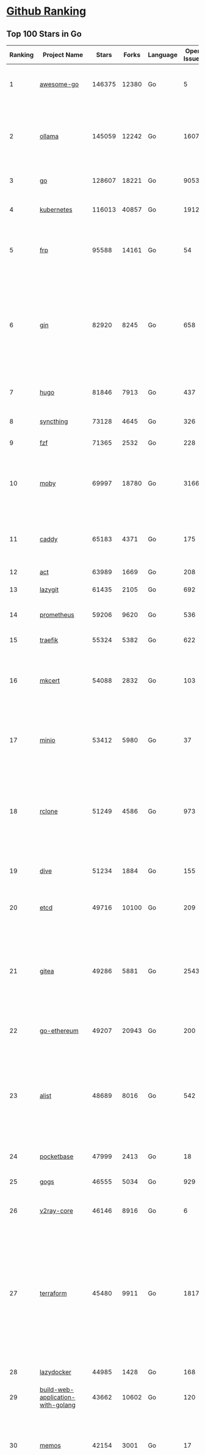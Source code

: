 [Github Ranking](../README.md)
==========

## Top 100 Stars in Go

| Ranking | Project Name | Stars | Forks | Language | Open Issues | Description | Last Commit |
| ------- | ------------ | ----- | ----- | -------- | ----------- | ----------- | ----------- |
| 1 | [awesome-go](https://github.com/avelino/awesome-go) | 146375 | 12380 | Go | 5 | A curated list of awesome Go frameworks, libraries and software | 2025-06-29T09:42:03Z |
| 2 | [ollama](https://github.com/ollama/ollama) | 145059 | 12242 | Go | 1607 | Get up and running with Llama 3.3, DeepSeek-R1, Phi-4, Gemma 3, Mistral Small 3.1 and other large language models. | 2025-06-29T00:06:01Z |
| 3 | [go](https://github.com/golang/go) | 128607 | 18221 | Go | 9053 | The Go programming language | 2025-06-29T14:01:59Z |
| 4 | [kubernetes](https://github.com/kubernetes/kubernetes) | 116013 | 40857 | Go | 1912 | Production-Grade Container Scheduling and Management | 2025-06-29T12:52:30Z |
| 5 | [frp](https://github.com/fatedier/frp) | 95588 | 14161 | Go | 54 | A fast reverse proxy to help you expose a local server behind a NAT or firewall to the internet. | 2025-06-25T04:09:02Z |
| 6 | [gin](https://github.com/gin-gonic/gin) | 82920 | 8245 | Go | 658 | Gin is a HTTP web framework written in Go (Golang). It features a Martini-like API with much better performance -- up to 40 times faster. If you need smashing performance, get yourself some Gin. | 2025-06-21T04:39:57Z |
| 7 | [hugo](https://github.com/gohugoio/hugo) | 81846 | 7913 | Go | 437 | The world’s fastest framework for building websites. | 2025-06-29T14:41:56Z |
| 8 | [syncthing](https://github.com/syncthing/syncthing) | 73128 | 4645 | Go | 326 | Open Source Continuous File Synchronization | 2025-06-29T08:18:51Z |
| 9 | [fzf](https://github.com/junegunn/fzf) | 71365 | 2532 | Go | 228 | :cherry_blossom: A command-line fuzzy finder | 2025-06-29T00:02:29Z |
| 10 | [moby](https://github.com/moby/moby) | 69997 | 18780 | Go | 3166 | The Moby Project - a collaborative project for the container ecosystem to assemble container-based systems | 2025-06-27T17:48:24Z |
| 11 | [caddy](https://github.com/caddyserver/caddy) | 65183 | 4371 | Go | 175 | Fast and extensible multi-platform HTTP/1-2-3 web server with automatic HTTPS | 2025-06-29T03:07:59Z |
| 12 | [act](https://github.com/nektos/act) | 63989 | 1669 | Go | 208 | Run your GitHub Actions locally 🚀 | 2025-06-27T17:16:34Z |
| 13 | [lazygit](https://github.com/jesseduffield/lazygit) | 61435 | 2105 | Go | 692 | simple terminal UI for git commands | 2025-06-27T14:39:48Z |
| 14 | [prometheus](https://github.com/prometheus/prometheus) | 59206 | 9620 | Go | 536 | The Prometheus monitoring system and time series database. | 2025-06-27T21:17:46Z |
| 15 | [traefik](https://github.com/traefik/traefik) | 55324 | 5382 | Go | 622 | The Cloud Native Application Proxy | 2025-06-27T20:23:08Z |
| 16 | [mkcert](https://github.com/FiloSottile/mkcert) | 54088 | 2832 | Go | 103 | A simple zero-config tool to make locally trusted development certificates with any names you'd like. | 2024-08-13T13:37:46Z |
| 17 | [minio](https://github.com/minio/minio) | 53412 | 5980 | Go | 37 | MinIO is a high-performance, S3 compatible object store, open sourced under GNU AGPLv3 license. | 2025-06-25T19:20:58Z |
| 18 | [rclone](https://github.com/rclone/rclone) | 51249 | 4586 | Go | 973 | "rsync for cloud storage" - Google Drive, S3, Dropbox, Backblaze B2, One Drive, Swift, Hubic, Wasabi, Google Cloud Storage, Azure Blob, Azure Files, Yandex Files | 2025-06-28T09:58:43Z |
| 19 | [dive](https://github.com/wagoodman/dive) | 51234 | 1884 | Go | 155 | A tool for exploring each layer in a docker image | 2025-06-27T16:40:26Z |
| 20 | [etcd](https://github.com/etcd-io/etcd) | 49716 | 10100 | Go | 209 | Distributed reliable key-value store for the most critical data of a distributed system | 2025-06-28T00:23:23Z |
| 21 | [gitea](https://github.com/go-gitea/gitea) | 49286 | 5881 | Go | 2543 | Git with a cup of tea! Painless self-hosted all-in-one software development service, including Git hosting, code review, team collaboration, package registry and CI/CD | 2025-06-29T01:20:39Z |
| 22 | [go-ethereum](https://github.com/ethereum/go-ethereum) | 49207 | 20943 | Go | 200 | Go implementation of the Ethereum protocol | 2025-06-27T22:56:21Z |
| 23 | [alist](https://github.com/AlistGo/alist) | 48689 | 8016 | Go | 542 | 🗂️A file list/WebDAV program that supports multiple storages, powered by Gin and Solidjs. / 一个支持多存储的文件列表/WebDAV程序，使用 Gin 和 Solidjs。 | 2025-06-27T16:30:53Z |
| 24 | [pocketbase](https://github.com/pocketbase/pocketbase) | 47999 | 2413 | Go | 18 | Open Source realtime backend in 1 file | 2025-06-29T17:41:44Z |
| 25 | [gogs](https://github.com/gogs/gogs) | 46555 | 5034 | Go | 929 | Gogs is a painless self-hosted Git service | 2025-06-18T13:46:52Z |
| 26 | [v2ray-core](https://github.com/v2ray/v2ray-core) | 46146 | 8916 | Go | 6 | A platform for building proxies to bypass network restrictions. | 2025-05-28T02:09:02Z |
| 27 | [terraform](https://github.com/hashicorp/terraform) | 45480 | 9911 | Go | 1817 | Terraform enables you to safely and predictably create, change, and improve infrastructure. It is a source-available tool that codifies APIs into declarative configuration files that can be shared amongst team members, treated as code, edited, reviewed, and versioned. | 2025-06-27T18:17:46Z |
| 28 | [lazydocker](https://github.com/jesseduffield/lazydocker) | 44985 | 1428 | Go | 168 | The lazier way to manage everything docker | 2024-12-22T10:43:30Z |
| 29 | [build-web-application-with-golang](https://github.com/astaxie/build-web-application-with-golang) | 43662 | 10602 | Go | 120 | A golang ebook intro how to build a web with golang | 2024-05-12T00:47:46Z |
| 30 | [memos](https://github.com/usememos/memos) | 42154 | 3001 | Go | 17 | A modern, open-source, self-hosted knowledge management and note-taking platform designed for privacy-conscious users and organizations. | 2025-06-28T08:06:32Z |
| 31 | [nvm-windows](https://github.com/coreybutler/nvm-windows) | 41680 | 3542 | Go | 80 | A node.js version management utility for Windows. Ironically written in Go. | 2025-03-31T10:37:07Z |
| 32 | [cobra](https://github.com/spf13/cobra) | 40944 | 2956 | Go | 223 | A Commander for modern Go CLI interactions | 2025-05-31T12:36:04Z |
| 33 | [cli](https://github.com/cli/cli) | 39589 | 6696 | Go | 800 | GitHub’s official command line tool | 2025-06-27T16:55:17Z |
| 34 | [esbuild](https://github.com/evanw/esbuild) | 39036 | 1219 | Go | 516 | An extremely fast bundler for the web | 2025-05-27T21:47:18Z |
| 35 | [tidb](https://github.com/pingcap/tidb) | 38641 | 5963 | Go | 4028 | TiDB - the open-source, cloud-native, distributed SQL database designed for modern applications. | 2025-06-28T08:46:33Z |
| 36 | [gorm](https://github.com/go-gorm/gorm) | 38425 | 4050 | Go | 437 | The fantastic ORM library for Golang, aims to be developer friendly | 2025-06-25T03:11:08Z |
| 37 | [photoprism](https://github.com/photoprism/photoprism) | 37766 | 2101 | Go | 427 | AI-Powered Photos App for the Decentralized Web 🌈💎✨ | 2025-06-29T15:15:02Z |
| 38 | [istio](https://github.com/istio/istio) | 36999 | 8008 | Go | 483 | Connect, secure, control, and observe services. | 2025-06-29T16:12:20Z |
| 39 | [fiber](https://github.com/gofiber/fiber) | 36988 | 1813 | Go | 97 | ⚡️ Express inspired web framework written in Go | 2025-06-29T16:43:49Z |
| 40 | [compose](https://github.com/docker/compose) | 35701 | 5438 | Go | 69 | Define and run multi-container applications with Docker | 2025-06-27T18:44:49Z |
| 41 | [milvus](https://github.com/milvus-io/milvus) | 35643 | 3272 | Go | 656 | Milvus is a high-performance, cloud-native vector database built for scalable vector ANN search | 2025-06-28T12:01:02Z |
| 42 | [the-way-to-go_ZH_CN](https://github.com/unknwon/the-way-to-go_ZH_CN) | 34957 | 8611 | Go | 0 | 《The Way to Go》中文译本，中文正式名《Go 入门指南》 | 2024-08-14T07:04:25Z |
| 43 | [LeetCode-Go](https://github.com/halfrost/LeetCode-Go) | 33558 | 5774 | Go | 16 | ✅ Solutions to LeetCode by Go, 100% test coverage, runtime beats 100% / LeetCode 题解 | 2024-12-11T05:55:51Z |
| 44 | [LocalAI](https://github.com/mudler/LocalAI) | 33557 | 2594 | Go | 449 | :robot: The free, Open Source alternative to OpenAI, Claude and others. Self-hosted and local-first. Drop-in replacement for OpenAI,  running on consumer-grade hardware. No GPU required. Runs gguf, transformers, diffusers and many more models architectures. Features: Generate Text, Audio, Video, Images, Voice Cloning, Distributed, P2P inference | 2025-06-29T15:43:00Z |
| 45 | [nps](https://github.com/ehang-io/nps) | 32975 | 5938 | Go | 500 | 一款轻量级、高性能、功能强大的内网穿透代理服务器。支持tcp、udp、socks5、http等几乎所有流量转发，可用来访问内网网站、本地支付接口调试、ssh访问、远程桌面，内网dns解析、内网socks5代理等等……，并带有功能强大的web管理端。a lightweight, high-performance, powerful intranet penetration proxy server, with a powerful web management terminal. | 2024-05-30T03:51:08Z |
| 46 | [harness](https://github.com/harness/harness) | 32916 | 2842 | Go | 72 | Harness Open Source is an end-to-end developer platform with Source Control Management, CI/CD Pipelines, Hosted Developer Environments, and Artifact Registries. | 2025-06-27T21:56:23Z |
| 47 | [bubbletea](https://github.com/charmbracelet/bubbletea) | 32696 | 928 | Go | 72 | A powerful little TUI framework 🏗 | 2025-06-29T00:05:56Z |
| 48 | [vault](https://github.com/hashicorp/vault) | 32684 | 4385 | Go | 1121 | A tool for secrets management, encryption as a service, and privileged access management | 2025-06-27T23:21:21Z |
| 49 | [beego](https://github.com/beego/beego) | 32125 | 5633 | Go | 5 | beego is an open-source, high-performance web framework for the Go programming language. | 2025-06-25T13:08:11Z |
| 50 | [v2ray-core](https://github.com/v2fly/v2ray-core) | 31356 | 4834 | Go | 32 | A platform for building proxies to bypass network restrictions. | 2025-06-26T12:49:54Z |
| 51 | [go-zero](https://github.com/zeromicro/go-zero) | 31312 | 4146 | Go | 241 | A cloud-native Go microservices framework with cli tool for productivity. | 2025-06-26T02:20:04Z |
| 52 | [echo](https://github.com/labstack/echo) | 31206 | 2281 | Go | 68 | High performance, minimalist Go web framework | 2025-05-22T11:22:34Z |
| 53 | [cockroach](https://github.com/cockroachdb/cockroach) | 31031 | 3927 | Go | 6259 | CockroachDB — the cloud native, distributed SQL database designed for high availability, effortless scale, and control over data placement. | 2025-06-29T15:20:14Z |
| 54 | [minikube](https://github.com/kubernetes/minikube) | 30603 | 5005 | Go | 482 | Run Kubernetes locally | 2025-06-27T19:24:44Z |
| 55 | [croc](https://github.com/schollz/croc) | 30460 | 1217 | Go | 7 | Easily and securely send things from one computer to another :crocodile: :package: | 2025-06-23T15:24:48Z |
| 56 | [CasaOS](https://github.com/IceWhaleTech/CasaOS) | 30357 | 1658 | Go | 646 | CasaOS - A simple, easy-to-use, elegant open-source Personal Cloud system. | 2025-04-17T09:48:57Z |
| 57 | [k9s](https://github.com/derailed/k9s) | 30227 | 1899 | Go | 468 | 🐶 Kubernetes CLI To Manage Your Clusters In Style! | 2025-06-28T14:56:40Z |
| 58 | [k3s](https://github.com/k3s-io/k3s) | 30078 | 2464 | Go | 108 | Lightweight Kubernetes | 2025-06-29T18:10:54Z |
| 59 | [filebrowser](https://github.com/filebrowser/filebrowser) | 29998 | 3361 | Go | 26 | 📂 Web File Browser | 2025-06-29T15:24:17Z |
| 60 | [lux](https://github.com/iawia002/lux) | 29780 | 3159 | Go | 517 | 👾 Fast and simple video download library and CLI tool written in Go | 2025-05-19T03:40:50Z |
| 61 | [Xray-core](https://github.com/XTLS/Xray-core) | 29618 | 4387 | Go | 11 | Xray, Penetrates Everything. Also the best v2ray-core. Where the magic happens. An open platform for various uses. | 2025-06-29T16:36:56Z |
| 62 | [headscale](https://github.com/juanfont/headscale) | 29421 | 1582 | Go | 96 | An open source, self-hosted implementation of the Tailscale control server | 2025-06-29T00:26:59Z |
| 63 | [1Panel](https://github.com/1Panel-dev/1Panel) | 29356 | 2555 | Go | 616 | 🔥 1Panel provides an intuitive web interface and MCP Server to manage websites, files, containers, databases, and LLMs on a Linux server. | 2025-06-29T15:19:53Z |
| 64 | [restic](https://github.com/restic/restic) | 29133 | 1616 | Go | 410 | Fast, secure, efficient backup program | 2025-06-02T18:40:04Z |
| 65 | [consul](https://github.com/hashicorp/consul) | 29075 | 4487 | Go | 1255 | Consul is a distributed, highly available, and data center aware solution to connect and configure applications across dynamic, distributed infrastructure. | 2025-06-27T17:01:09Z |
| 66 | [AdGuardHome](https://github.com/AdguardTeam/AdGuardHome) | 28959 | 2056 | Go | 1105 | Network-wide ads & trackers blocking DNS server | 2025-06-27T15:28:01Z |
| 67 | [wails](https://github.com/wailsapp/wails) | 28817 | 1398 | Go | 250 | Create beautiful applications using Go | 2025-06-29T00:24:39Z |
| 68 | [viper](https://github.com/spf13/viper) | 28774 | 2057 | Go | 409 | Go configuration with fangs | 2025-06-27T16:34:03Z |
| 69 | [k6](https://github.com/grafana/k6) | 28138 | 1375 | Go | 755 | A modern load testing tool, using Go and JavaScript | 2025-06-27T15:14:01Z |
| 70 | [helm](https://github.com/helm/helm) | 28064 | 7266 | Go | 452 | The Kubernetes Package Manager | 2025-06-27T15:23:24Z |
| 71 | [podman](https://github.com/containers/podman) | 27402 | 2688 | Go | 781 | Podman: A tool for managing OCI containers and pods. | 2025-06-28T22:30:19Z |
| 72 | [trivy](https://github.com/aquasecurity/trivy) | 27281 | 2604 | Go | 155 | Find vulnerabilities, misconfigurations, secrets, SBOM in containers, Kubernetes, code repositories, clouds and more | 2025-06-28T06:03:10Z |
| 73 | [kit](https://github.com/go-kit/kit) | 27122 | 2456 | Go | 40 | A standard library for microservices. | 2024-07-19T01:40:06Z |
| 74 | [fyne](https://github.com/fyne-io/fyne) | 26665 | 1460 | Go | 683 | Cross platform GUI toolkit in Go inspired by Material Design | 2025-06-29T17:39:40Z |
| 75 | [go-patterns](https://github.com/tmrts/go-patterns) | 26609 | 2301 | Go | 17 | Curated list of Go design patterns, recipes and idioms | 2024-05-14T01:07:28Z |
| 76 | [micro](https://github.com/zyedidia/micro) | 26422 | 1223 | Go | 821 | A modern and intuitive terminal-based text editor | 2025-06-29T00:28:26Z |
| 77 | [loki](https://github.com/grafana/loki) | 25859 | 3706 | Go | 1787 | Like Prometheus, but for logs. | 2025-06-28T11:44:34Z |
| 78 | [harbor](https://github.com/goharbor/harbor) | 25845 | 4899 | Go | 638 | An open source trusted cloud native registry project that stores, signs, and scans content. | 2025-06-26T06:05:02Z |
| 79 | [opentofu](https://github.com/opentofu/opentofu) | 25829 | 1035 | Go | 258 | OpenTofu lets you declaratively manage your cloud infrastructure. | 2025-06-27T21:26:45Z |
| 80 | [Wox](https://github.com/Wox-launcher/Wox) | 25780 | 2400 | Go | 166 | A cross-platform launcher that simply works | 2025-06-28T15:31:37Z |
| 81 | [faas](https://github.com/openfaas/faas) | 25736 | 1971 | Go | 28 | OpenFaaS - Serverless Functions Made Simple | 2025-04-22T10:19:08Z |
| 82 | [glance](https://github.com/glanceapp/glance) | 25687 | 977 | Go | 135 | A self-hosted dashboard that puts all your feeds in one place | 2025-06-10T08:02:35Z |
| 83 | [iris](https://github.com/kataras/iris) | 25532 | 2475 | Go | 121 | The fastest HTTP/2 Go Web Framework. New, modern and easy to learn. Fast development with Code you control. Unbeatable cost-performance ratio :rocket: | 2025-06-27T16:44:43Z |
| 84 | [docker_practice](https://github.com/yeasy/docker_practice) | 25460 | 5774 | Go | 7 | Learn and understand Docker&Container technologies, with real DevOps practice! | 2024-12-26T03:49:09Z |
| 85 | [nsq](https://github.com/nsqio/nsq) | 25404 | 2912 | Go | 51 | A realtime distributed messaging platform | 2025-06-29T16:17:41Z |
| 86 | [logrus](https://github.com/sirupsen/logrus) | 25337 | 2274 | Go | 1 | Structured, pluggable logging for Go. | 2025-06-20T17:57:41Z |
| 87 | [seaweedfs](https://github.com/seaweedfs/seaweedfs) | 24952 | 2426 | Go | 529 | SeaweedFS is a fast distributed storage system for blobs, objects, files, and data lake, for billions of files! Blob store has O(1) disk seek, cloud tiering. Filer supports Cloud Drive, xDC replication, Kubernetes, POSIX FUSE mount, S3 API, S3 Gateway, Hadoop, WebDAV, encryption, Erasure Coding. Enterprise version is at seaweedfs.com. | 2025-06-29T03:27:28Z |
| 88 | [dapr](https://github.com/dapr/dapr) | 24863 | 1971 | Go | 414 | Dapr is a portable runtime for building distributed applications across cloud and edge, combining event-driven architecture with workflow orchestration. | 2025-06-27T20:45:45Z |
| 89 | [testify](https://github.com/stretchr/testify) | 24838 | 1654 | Go | 246 | A toolkit with common assertions and mocks that plays nicely with the standard library | 2025-06-20T08:10:45Z |
| 90 | [sing-box](https://github.com/SagerNet/sing-box) | 24613 | 2927 | Go | 103 | The universal proxy platform | 2025-06-29T12:06:16Z |
| 91 | [kratos](https://github.com/go-kratos/kratos) | 24523 | 4089 | Go | 15 | Your ultimate Go microservices framework for the cloud-native era. | 2025-06-01T18:48:42Z |
| 92 | [colly](https://github.com/gocolly/colly) | 24375 | 1807 | Go | 148 | Elegant Scraper and Crawler Framework for Golang | 2025-06-18T08:44:17Z |
| 93 | [ngrok](https://github.com/inconshreveable/ngrok) | 24354 | 4290 | Go | 0 | Unified ingress for developers | 2024-04-26T18:11:18Z |
| 94 | [rancher](https://github.com/rancher/rancher) | 24325 | 3058 | Go | 3073 | Complete container management platform | 2025-06-28T11:34:56Z |
| 95 | [vegeta](https://github.com/tsenart/vegeta) | 24316 | 1400 | Go | 79 | HTTP load testing tool and library. It's over 9000! | 2024-10-28T16:39:48Z |
| 96 | [authelia](https://github.com/authelia/authelia) | 24274 | 1236 | Go | 54 | The Single Sign-On Multi-Factor portal for web apps, now OpenID Certified™ | 2025-06-29T12:53:23Z |
| 97 | [delve](https://github.com/go-delve/delve) | 23946 | 2176 | Go | 106 | Delve is a debugger for the Go programming language. | 2025-06-25T20:40:34Z |
| 98 | [cloudreve](https://github.com/cloudreve/cloudreve) | 23845 | 3609 | Go | 190 | 🌩 Self-hosted file management and sharing system, supports multiple storage providers | 2025-06-29T02:48:28Z |
| 99 | [nuclei](https://github.com/projectdiscovery/nuclei) | 23800 | 2783 | Go | 356 | Nuclei is a fast, customizable vulnerability scanner powered by the global security community and built on a simple YAML-based DSL, enabling collaboration to tackle trending vulnerabilities on the internet. It helps you find vulnerabilities in your applications, APIs, networks, DNS, and cloud configurations. | 2025-06-28T10:00:39Z |
| 100 | [asdf](https://github.com/asdf-vm/asdf) | 23787 | 880 | Go | 107 | Extendable version manager with support for Ruby, Node.js, Elixir, Erlang & more | 2025-06-07T13:08:36Z |

